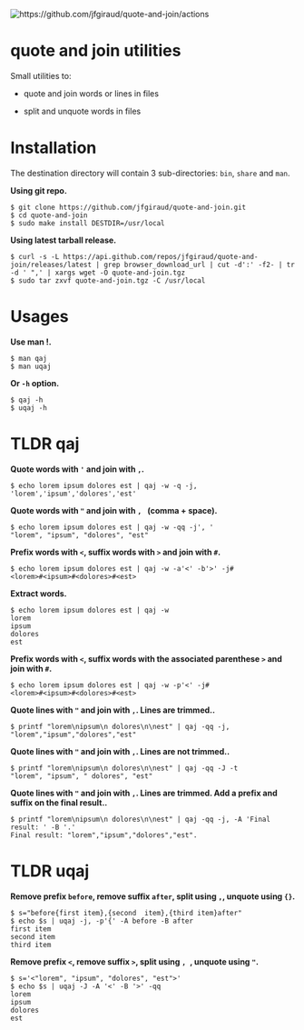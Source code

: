 ![<https://github.com/jfgiraud/quote-and-join/actions>](https://img.shields.io/github/actions/workflow/status/jfgiraud/quote-and-join/main.yml?label=CI)

quote and join utilities
========================

Small utilities to:

-   quote and join words or lines in files

-   split and unquote words in files

Installation
============

The destination directory will contain 3 sub-directories: `bin`, `share`
and `man`.

**Using git repo.**

    $ git clone https://github.com/jfgiraud/quote-and-join.git
    $ cd quote-and-join
    $ sudo make install DESTDIR=/usr/local

**Using latest tarball release.**

    $ curl -s -L https://api.github.com/repos/jfgiraud/quote-and-join/releases/latest | grep browser_download_url | cut -d':' -f2- | tr -d ' ",' | xargs wget -O quote-and-join.tgz
    $ sudo tar zxvf quote-and-join.tgz -C /usr/local

Usages
======

**Use man !.**

    $ man qaj
    $ man uqaj

**Or `-h` option.**

    $ qaj -h
    $ uqaj -h

TLDR qaj
========

**Quote words with `'` and join with `,`.**

    $ echo lorem ipsum dolores est | qaj -w -q -j,
    'lorem','ipsum','dolores','est'

**Quote words with `"` and join with `, ` (comma + space).**

    $ echo lorem ipsum dolores est | qaj -w -qq -j', '
    "lorem", "ipsum", "dolores", "est"

**Prefix words with `<`, suffix words with `>` and join with `#`.**

    $ echo lorem ipsum dolores est | qaj -w -a'<' -b'>' -j#
    <lorem>#<ipsum>#<dolores>#<est>

**Extract words.**

    $ echo lorem ipsum dolores est | qaj -w
    lorem
    ipsum
    dolores
    est

**Prefix words with `<`, suffix words with the associated parenthese `>`
and join with `#`.**

    $ echo lorem ipsum dolores est | qaj -w -p'<' -j#
    <lorem>#<ipsum>#<dolores>#<est>

**Quote lines with `"` and join with `,`. Lines are trimmed..**

    $ printf "lorem\nipsum\n dolores\n\nest" | qaj -qq -j,
    "lorem","ipsum","dolores","est"

**Quote lines with `"` and join with `,`. Lines are not trimmed..**

    $ printf "lorem\nipsum\n dolores\n\nest" | qaj -qq -J -t
    "lorem", "ipsum", " dolores", "est"

**Quote lines with `"` and join with `,`. Lines are trimmed. Add a
prefix and suffix on the final result..**

    $ printf "lorem\nipsum\n dolores\n\nest" | qaj -qq -j, -A 'Final result: ' -B '.'
    Final result: "lorem","ipsum","dolores","est".

TLDR uqaj
=========

**Remove prefix `before`, remove suffix `after`, split using `,`,
unquote using `{}`.**

    $ s="before{first item},{second  item},{third item}after"
    $ echo $s | uqaj -j, -p'{' -A before -B after
    first item
    second item
    third item

**Remove prefix `<`, remove suffix `>`, split using `, `, unquote using
`"`.**

    $ s='<"lorem", "ipsum", "dolores", "est">'
    $ echo $s | uqaj -J -A '<' -B '>' -qq
    lorem
    ipsum
    dolores
    est
